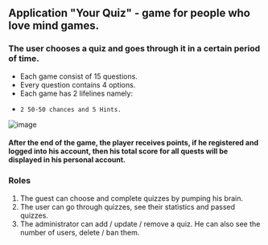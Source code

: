 ## Application "Your Quiz" - game for people who love mind games.
### The user chooses a quiz and goes through it in a certain period of time.
* Each game consist of 15 questions.
* Every question contains 4 options.
* Each game has 2 lifelines namely:
*     2 50-50 chances and 5 Hints.
![image](https://user-images.githubusercontent.com/61880815/145730188-7d248fa5-0ed0-4cea-9d63-c1e4750a07bf.png)

#### After the end of the game, the player receives points, if he registered and logged into his account, then his total score for all quests will be displayed in his personal account.

### Roles

1. The guest can choose and complete quizzes by pumping his brain.
2. The user can go through quizzes, see their statistics and passed quizzes.
3. The administrator can add / update / remove a quiz. He can also see the number of users, delete / ban them.
